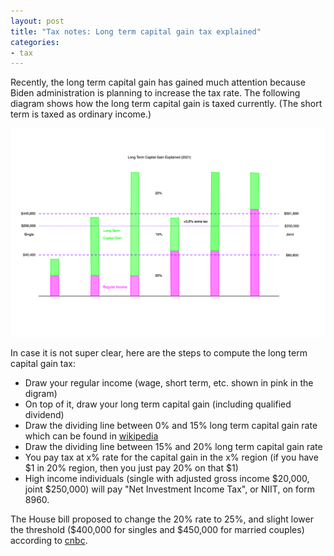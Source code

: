 ```yaml
---
layout: post
title: "Tax notes: Long term capital gain tax explained"
categories:
- tax
---
```


Recently, the long term capital gain has gained much attention because Biden administration is planning to increase the tax rate. 
The following diagram shows how the long term capital gain is taxed currently. (The short term is taxed as ordinary income.)

<img src="/assets/images/20211113-capital-gain.png">

In case it is not super clear, here are the steps to compute the long term capital gain tax:

- Draw your regular income (wage, short term, etc. shown in pink in the digram)
- On top of it, draw your long term capital gain (including qualified dividend)
- Draw the dividing line between 0% and 15% long term capital gain rate which can be found in [wikipedia](https://en.wikipedia.org/wiki/Capital_gains_tax_in_the_United_States)
- Draw the dividing line between 15% and 20% long term capital gain rate
- You pay tax at x% rate for the capital gain in the x% region (if you have $1 in 20% region, then you just pay 20% on that $1)
- High income individuals (single with adjusted gross income $20,000, joint $250,000) will pay "Net Investment Income Tax", or NIIT, on form 8960. 

The House bill proposed to change the 20% rate to 25%, and slight lower the threshold ($400,000 for singles and $450,000 for married couples) according to [cnbc](https://www.cnbc.com/2021/09/15/house-capital-gains-tax-better-for-the-super-rich-than-biden-plan.html).

